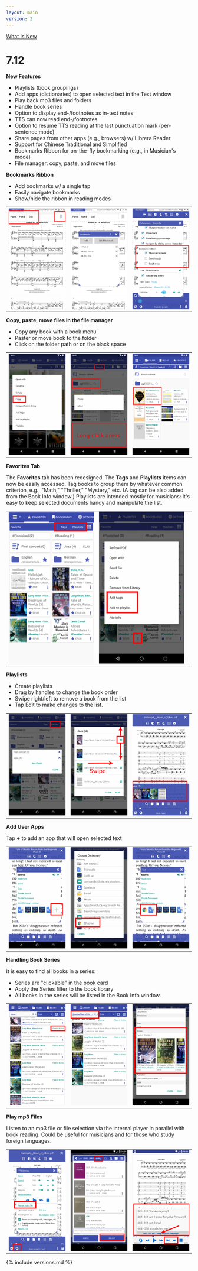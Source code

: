 ```yaml
---
layout: main
version: 2
---
```

[What Is New](/wiki/what-is-new)

# 7.12

**New Features**

* Playlists (book groupings)
* Add apps (dictionaries) to open selected text in the Text window 
* Play back mp3 files and folders
* Handle book series
* Option to display end-/footnotes as in-text notes
* TTS can now read end-/footnotes
* Option to resume TTS reading at the last punctuation mark (per-sentence mode)
* Share pages from other apps (e.g., browsers) w/ Librera Reader
* Support for Chinese Traditional and Simplified 
* Bookmarks Ribbon for on-the-fly bookmarking (e.g., in Musician's mode)
* File manager: copy, paste, and move files

**Bookmarks Ribbon**

* Add bookmarks w/ a single tap
* Easily navigate bookmarks
* Show/hide the ribbon in reading modes

||||
|-|-|-|
|![](19.png)|![](20.png)|![](21.png)|

**Copy, paste, move files in the file manager**

* Copy any book with a book menu
* Paster or move book to the folder
* Click on the folder path or on the black space

||||
|-|-|-|
|![](16.png)|![](17.png)|![](18.png)|

**Favorites Tab**

The **Favorites** tab has been redesigned. The **Tags** and **Playlists** items can now be easily accessed.
Tag books to group them by whatever common criterion, e.g., "Math," "Thriller," "Mystery," etc. (A tag can be also added from the Book Info window.)
Playlists are intended mostly for musicians: it's easy to keep selected documents handy and manipulate the list.


||||
|-|-|-|
|![](1.png)|![](2.png)||

**Playlists**

* Create playlists
* Drag by handles to change the book order
* Swipe right/left to remove a book from the list
* Tap Edit to make changes to the list.

||||
|-|-|-|
|![](4.png)|![](5.png)|![](6.png)|

**Add User Apps**

Tap **+** to add an app that will open selected text

||||
|-|-|-|
|![](7.png)|![](8.png)|![](9.png)|

**Handling Book Series**

It is easy to find all books in a series:

* Series are "clickable" in the book card
* Apply the Series filter to the book library
* All books in the series will be listed in the Book Info window.

||||
|-|-|-|
|![](10.png)|![](11.png)|![](12.png)|

**Play mp3 Files**

Listen to an mp3 file or file selection via the internal player in parallel with book reading.
Could be useful for musicians and for those who study foreign languages.

||||
|-|-|-|
|![](13.png)|![](14.png)|![](15.png)|



{% include versions.md %}
